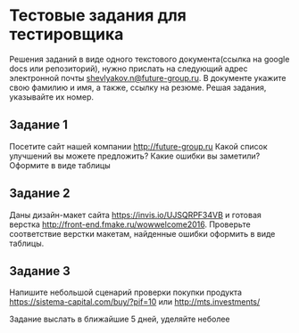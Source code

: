 # Тестовые задания для тестировщика

Решения заданий в виде одного текстового документа(ссылка на google docs или репозиторий), нужно прислать на следующий адрес электронной почты shevlyakov.n@future-group.ru. В документе укажите свою фамилию и имя, а также, ссылку на резюме. Решая задания, указывайте их номер.



## Задание 1 
Посетите сайт нашей компании http://future-group.ru Какой список улучшений вы можете предложить? Какие ошибки вы заметили? Оформите в виде таблицы

## Задание 2 
Даны дизайн-макет сайта https://invis.io/UJSQRPF34VB и готовая верстка http://front-end.fmake.ru/wowwelcome2016. Проверьте соответствие верстки макетам, найденные ошибки оформить в виде таблицы.

## Задание 3
Напишите небольшой сценарий проверки покупки продукта https://sistema-capital.com/buy/?pif=10 или http://mts.investments/

Задание выслать в ближайшие 5 дней, уделяйте неболее 
